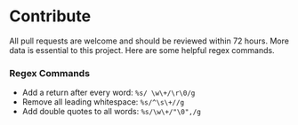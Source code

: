 # Contribute
All pull requests are welcome and should be reviewed within 72 hours. More data is essential to this project. Here are some helpful regex commands.

### Regex Commands
- Add a return after every word: ```%s/ \w\+/\r\0/g```  
- Remove all leading whitespace: ```%s/^\s\+//g```  
- Add double quotes to all words: ```%s/\w\+/"\0",/g```  
